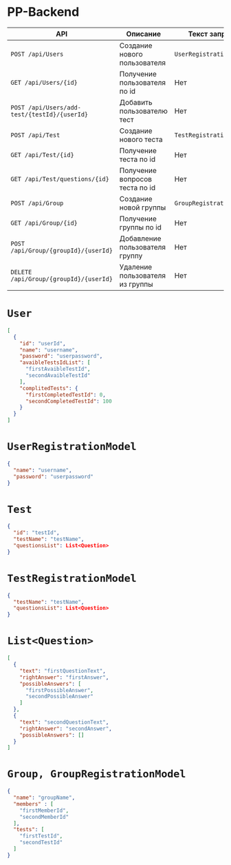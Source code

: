 # PP-Backend
| **API**                                      | **Описание**                     | **Текст запроса**        | **Текст ответа** |
|----------------------------------------------|----------------------------------|--------------------------|------------------|
| `POST /api/Users`                            | Создание нового пользователя     | `UserRegistrationModel`  | Нет              |
| `GET /api/Users/{id}`                        | Получение пользователя по id     | Нет                      | `User`           |
| `POST /api/Users/add-test/{testId}/{userId}` | Добавить пользователю тест       | Нет                      | Нет              |
| `POST /api/Test`                             | Создание нового теста            | `TestRegistrationModel`  | Нет              |
| `GET /api/Test/{id}`                         | Получение теста по id            | Нет                      | `Test`           |
| `GET /api/Test/questions/{id}`               | Получение вопросов теста по id   | Нет                      | `List<Question>` |
| `POST /api/Group`                            | Создание новой группы            | `GroupRegistrationModel` | Нет              |
| `GET /api/Group/{id}`                        | Получение группы по id           | Нет                      | `Group`          |
| `POST /api/Group/{groupId}/{userId}`         | Добавление  пользователя  группу | Нет                      | Нет              |
| `DELETE /api/Group/{groupId}/{userId}`       | Удаление пользователя из группы  | Нет                      | Нет              |

# `User`
```json
[
  {
    "id": "userId",
    "name": "username",
    "password": "userpassword",
    "avaibleTestsIdList": [
      "firstAvaibleTestId",
      "secondAvaibleTestId"
    ],
    "complitedTests": {
      "firstCompletedTestId": 0,
      "secondCompletedTestId": 100
    }
  }
]
```

# `UserRegistrationModel`
```json
{
  "name": "username",
  "password": "userpassword"
}
```

# `Test`
```json
{
  "id": "testId",
  "testName": "testName",
  "questionsList": List<Question>
}
```

# `TestRegistrationModel`
```json
{
  "testName": "testName",
  "questionsList": List<Question>
}
```

# `List<Question>`
```json
[
  {
    "text": "firstQuestionText",
    "rightAnswer": "firstAnswer",
    "possibleAnswers": [
      "firstPossibleAnswer",
      "secondPossibleAnswer"
    ]
  },
  {
    "text": "secondQuestionText",
    "rightAnswer": "secondAnswer",
    "possibleAnswers": []
  }
]
```

# `Group, GroupRegistrationModel`
```json
{
  "name": "groupName",
  "members" : [
    "firstMemberId",
    "secondMemberId"
  ],
  "tests": [
    "firstTestId",
    "secondTestId"
  ]
}
```